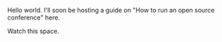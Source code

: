 Hello world. I'll soon be hosting a guide on "How to run an open source conference" here. 

Watch this space.